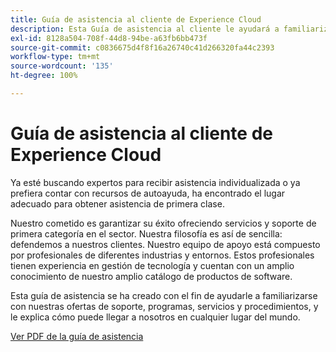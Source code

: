 ```yaml
---
title: Guía de asistencia al cliente de Experience Cloud
description: Esta Guía de asistencia al cliente le ayudará a familiarizarse con nuestras ofertas, programas, servicios y procedimientos de asistencia de Experience Cloud, y le explicará cómo puede llegar a nosotros en cualquier lugar del mundo.
exl-id: 8128a504-708f-44d8-94be-a63fb6bb473f
source-git-commit: c0836675d4f8f16a26740c41d266320fa44c2393
workflow-type: tm+mt
source-wordcount: '135'
ht-degree: 100%

---
```


# Guía de asistencia al cliente de Experience Cloud

Ya esté buscando expertos para recibir asistencia individualizada o ya prefiera contar con recursos de autoayuda, ha encontrado el lugar adecuado para obtener asistencia de primera clase.

Nuestro cometido es garantizar su éxito ofreciendo servicios y soporte de primera categoría en el sector. Nuestra filosofía es así de sencilla: defendemos a nuestros clientes. Nuestro equipo de apoyo está compuesto por profesionales de diferentes industrias y entornos. Estos profesionales tienen experiencia en gestión de tecnología y cuentan con un amplio conocimiento de nuestro amplio catálogo de productos de software.

Esta guía de asistencia se ha creado con el fin de ayudarle a familiarizarse con nuestras ofertas de soporte, programas, servicios y procedimientos, y le explica cómo puede llegar a nosotros en cualquier lugar del mundo.

[Ver PDF de la guía de asistencia](assets/ExperienceCloudCustomerSupportGuide.pdf)
